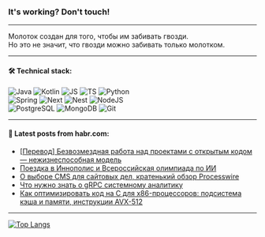 ### It's working? Don't touch!

---
Молоток создан для того, чтобы им забивать гвозди. <br>
Но это не значит, что гвозди можно забивать только молотком.

---

#### 🛠️ Technical stack:

![Java](https://img.shields.io/badge/Java-informational?logo=Oracle&style=flat&logoColor=white&color=FF4500)
![Kotlin](https://img.shields.io/badge/Kotlin-informational?logo=Kotlin&style=flat&logoColor=white&color=774D97)
![JS](https://img.shields.io/badge/JS-informational?logo=javaScript&style=flat&logoColor=black&color=F7Df1E)
![TS](https://img.shields.io/badge/TypeScript-informational?logo=typeScript&style=flat&logoColor=black&color=017acc)
![Python](https://img.shields.io/badge/Python-informational?logo=Python&style=flat&logoColor=black&color=ffdd54) <br>
![Spring](https://img.shields.io/badge/SpringBoot-informational?logo=SpringBoot&style=flat&logoColor=white&color=6DB33F) 
![Next](https://img.shields.io/badge/Next.js-informational?logo=Next.js&style=flat&logoColor=white&color=3671a1)
![Nest](https://img.shields.io/badge/NestJS-informational?logo=NestJS&style=flat&logoColor=white&color=E0234E)
![NodeJS](https://img.shields.io/badge/NodeJS-informational?logo=node.js&style=flat&logoColor=white&color=70A760) <br>
![PostgreSQL](https://img.shields.io/badge/PostgreSQL-informational?logo=PostgreSQL&style=flat&logoColor=white&color=DAA520)
![MongoDB](https://img.shields.io/badge/MongoDB-informational?logo=MongoDB&style=flat&logoColor=white&color=870000)
![Git](https://img.shields.io/badge/Git-informational?logo=git&style=flat&logoColor=white&color=f74e28)

___

#### 💬 Latest posts from habr.com:

<!-- BLOG-POST-LIST:START -->
- [[Перевод] Безвозмездная работа над проектами с открытым кодом — нежизнеспособная модель](https://habr.com/ru/companies/productivity_inside/articles/780078/?utm_source=habrahabr&utm_medium=rss&utm_campaign=780078)
- [Поездка в Иннополис и Всероссийская олимпиада по ИИ](https://habr.com/ru/companies/sportmaster_lab/articles/779036/?utm_source=habrahabr&utm_medium=rss&utm_campaign=779036)
- [О выборе CMS для сайтовых дел, кратенький обзор Processwire](https://habr.com/ru/articles/780064/?utm_source=habrahabr&utm_medium=rss&utm_campaign=780064)
- [Что нужно знать о gRPC системному аналитику](https://habr.com/ru/companies/tinkoff/articles/780024/?utm_source=habrahabr&utm_medium=rss&utm_campaign=780024)
- [Как оптимизировать код на С для x86-процессоров: подсистема кэша и памяти, инструкции AVX-512](https://habr.com/ru/companies/yadro/articles/779284/?utm_source=habrahabr&utm_medium=rss&utm_campaign=779284)
<!-- BLOG-POST-LIST:END -->

---
[![Top Langs](https://github-readme-stats-git-master-advtsetting-gmailcom.vercel.app/api/top-langs/?username=zloylis&langs_count=10&hide_title=false&title_color=e6edf3&size_weight=0.5&count_weight=0.5&layout=compact&hide_border=true&theme=dracula)](https://github.com/zloylis)

<!-- ![GitHub stats](https://github-readme-stats-git-master-advtsetting-gmailcom.vercel.app/api?username=zloylis&show_icons=true&hide_border=true&theme=dracula&hide_title=true&include_all_commits=true&count_private=true&hide=contribs&hide_rank=true) -->
